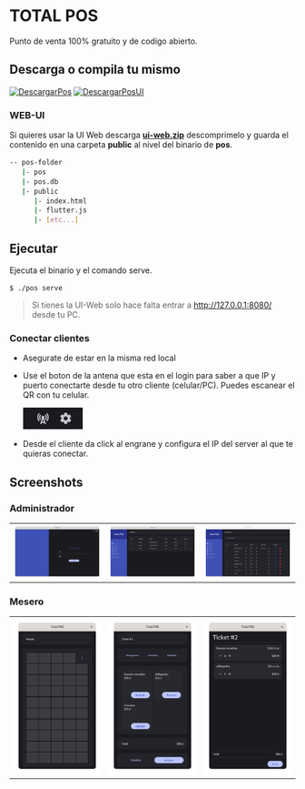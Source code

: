 # TOTAL POS

Punto de venta 100% gratuito y de codigo abierto.

## Descarga o compila tu mismo

[![DescargarPos](https://img.shields.io/badge/Descargar%20Pos-000000?style=for-the-badge)](https://github.com/ushieru/pos-backend/releases)
[![DescargarPosUI](https://img.shields.io/badge/Descargar%20UI-000000?style=for-the-badge)](https://github.com/ushieru/pos-client/releases)

### WEB-UI

Si quieres usar la UI Web descarga [**ui-web.zip**](https://github.com/ushieru/pos-client/releases/download/v0.0.1-alfa/ui-web.zip) descomprimelo y guarda el contenido en una carpeta **public** al nivel del binario de **pos**.

```bash
-- pos-folder
   |- pos
   |- pos.db
   |- public
      |- index.html
      |- flutter.js
      |- [etc...]
```

## Ejecutar
Ejecuta el binario y el comando serve.

```
$ ./pos serve
```

> Si tienes la UI-Web solo hace falta entrar a http://127.0.0.1:8080/ desde tu PC.

### Conectar clientes

- Asegurate de estar en la misma red local
- Use el boton de la antena que esta en el login para saber a que IP y puerto conectarte desde tu otro cliente (celular/PC). Puedes escanear el QR con tu celular.
  
   ![totalpos-login](.github/assets/config-conections.png)
- Desde el cliente da click al engrane y configura el IP del server al que te quieras conectar.

## Screenshots

### Administrador 
|                                                      |                                                      |                                                            |
| ---------------------------------------------------- | ---------------------------------------------------- | ---------------------------------------------------------- |
| ![totalpos-login](.github/assets/totalpos-login.png) | ![totalpos-users](.github/assets/totalpos-users.png) | ![totalpos-products](.github/assets/totalpos-products.png) |

### Mesero 
|                                                        |                                                                              |                                                                                      |
| ------------------------------------------------------ | ---------------------------------------------------------------------------- | ------------------------------------------------------------------------------------ |
| ![totalpos-waiter](.github/assets/totalpos-waiter.png) | ![totalpos-waiter-ticket-details](.github/assets/totalpos-waiter-ticket.png) | ![totalpos-waiter-ticket-details](.github/assets/totalpos-waiter-ticket-details.png) |
